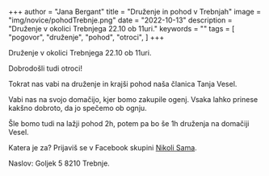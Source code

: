 +++
author = "Jana Bergant"
title = "Druženje in pohod v Trebnjah"
image = "img/novice/pohodTrebnje.png"
date = "2022-10-13"
description = "Druženje v okolici Trebnjega 22.10 ob 11uri."
keywords = ""
tags = [
    "pogovor",
    "druženje",
    "pohod",
    "otroci",
]
+++

Druženje v okolici Trebnjega 22.10 ob 11uri.

Dobrodošli tudi otroci!

Tokrat nas vabi na druženje in krajši pohod naša članica Tanja Vesel.

Vabi nas na svojo domačijo, kjer bomo zakupile ogenj. Vsaka lahko prinese kakšno dobroto, da jo spečemo ob ognju.

Šle bomo tudi na lažji pohod 2h, potem pa bo še 1h druženja na domačiji Vesel.

Katera je za? Prijaviš se v Facebook skupini <a href="https://www.facebook.com/groups/467001988199005" class="nikolisama">Nikoli Sama</a>.

Naslov: Goljek 5 8210 Trebnje.







